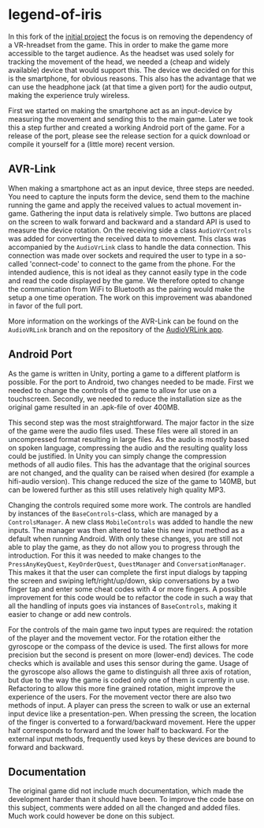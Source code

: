 # legend-of-iris
In this fork of the [initial project](https://github.com/audio-game-crew/legend-of-iris) the focus is on removing the dependency of a VR-hreadset from the game. This in order to make the game more accessible to the target audience. As the headset was used solely for tracking the movement of the head, we needed a (cheap and widely available) device that would support this. The device we decided on for this is the smartphone, for obvious reasons. This also has the advantage that we can use the headphone jack (at that time a given port) for the audio output, making the experience truly wireless.

First we started on making the smartphone act as an input-device by measuring the movement and sending this to the main game. Later we took this a step further and created a working Android port of the game. For a release of the port, please see the release section for a quick download or compile it yourself for a (little more) recent version.

## AVR-Link
When making a smartphone act as an input device, three steps are needed. You need to capture the inputs form the device, send them to the machine running the game and apply the received values to actual movement in-game. Gathering the input data is relatively simple. Two buttons are placed on the screen to walk forward and backward and a standard API is used to measure the device rotation. On the receiving side a class `AudioVrControls` was added for converting the received data to movement. This class was accompanied by the `AudioVrLink` class to handle the data connection. This connection was made over sockets and required the user to type in a so-called 'connect-code' to connect to the game from the phone. For the intended audience, this is not ideal as they cannot easily type in the code and read the code displayed by the game. We therefore opted to change the communication from WiFi to Bluetooth as the pairing would make the setup a one time operation. The work on this improvement was abandoned in favor of the full port.

More information on the workings of the AVR-Link can be found on the `AudioVRLink` branch and on the repository of the [AudioVRLink app](https://github.com/ChielBruin/AudioVRLink).

## Android Port
As the game is written in Unity, porting a game to a different platform is possible. For the port to Android, two changes needed to be made. First we needed to change the controls of the game to allow for use on a touchscreen. Secondly, we needed to reduce the installation size as the original game resulted in an .apk-file of over 400MB.

This second step was the most straightforward. The major factor in the size of the game were the audio files used. These files were all stored in an uncompressed format resulting in large files. As the audio is mostly based on spoken language, compressing the audio and the resulting quality loss could be justified. In Unity you can simply change the compression methods of all audio files. This has the advantage that the original sources are not changed, and the quality can be raised when desired (for example a hifi-audio version). This change reduced the size of the game to 140MB, but can be lowered further as this still uses relatively high quality MP3.

Changing the controls required some more work. The controls are handled by instances of the `BaseControls`-class, which are managed by a `ControlsManager`. A new class `MobileControls` was added to handle the new inputs. The manager was then altered to take this new input method as a default when running Android. With only these changes, you are still not able to play the game, as they do not allow you to progress through the introduction. For this it was needed to make changes to the `PressAnyKeyQuest`, `KeyOrderQuest`, `QuestManager` and `ConversationManager`. This makes it that the user can complete the first input dialogs by tapping the screen and swiping left/right/up/down, skip conversations by a two finger tap and enter some cheat codes with 4 or more fingers. A possible improvement for this code would be to refactor the code in such a way that all the handling of inputs goes via instances of `BaseControls`, making it easier to change or add new controls. 

For the controls of the main game two input types are required: the rotation of the player and the movement vector. For the rotation either the gyroscope or the compass of the device is used. The first allows for more precision but the second is present on more (lower-end) devices. The code checks which is available and uses this sensor during the game. Usage of the gyroscope also allows the game to distinguish all three axis of rotation, but due to the way the game is coded only one of them is currently in use. Refactoring to allow this more fine grained rotation, might improve the experience of the users. For the movement vector there are also two methods of input. A player can press the screen to walk or use an external input device like a presentation-pen. When pressing the screen, the location of the finger is converted to a forward/backward movement. Here the upper half corresponds to forward and the lower half to backward. For the external input methods, frequently used keys by these devices are bound to forward and backward.

## Documentation
The original game did not include much documentation, which made the development harder than it should have been. To improve the code base on this subject, comments were added on all the changed and added files. Much work could however be done on this subject. 
